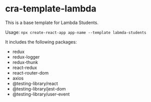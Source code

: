 # cra-template-lambda

This is a base template for Lambda Students.

Usage: ```npx create-react-app app-name --template labmda-students```

It includes the following packages:
- redux
- redux-logger
- redux-thunk
- react-redux
- react-router-dom
- axios
- @testing-library/react
- @testing-library/jest-dom
- @testing-library/user-event